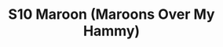 ---
title: S10 Maroon (Maroons Over My Hammy)
permalink: "/teams/s10-maroon"
members:
- Adam Robbins - Captain
- Charlie Lingafelt - Quarterback
- Andy Allen
- Will Chappell
- Mike D'Ignazio
- Brian Donohoe
- Michelle Forney
- Kevin Graham
- Peter Pawlowski
- Tarik Pierce
- Paul Plasencia
- John Santanella
- Josh Sturtevant
- Scott Toland - Supplemental
teamid: 4431
name: S10 Maroon
color: Maroons Over My Hammy
division: ''
---